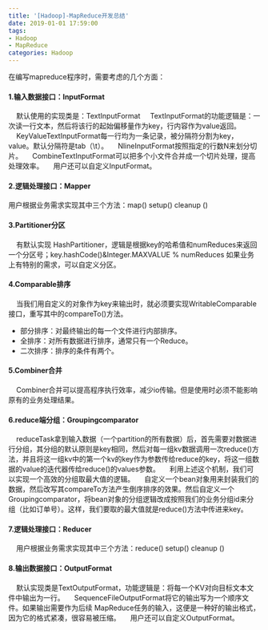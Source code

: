 ```yaml
---
title: '[Hadoop]-MapReduce开发总结'
date: 2019-01-01 17:59:00
tags: 
- Hadoop
- MapReduce
categories: Hadoop
---
```

在编写mapreduce程序时，需要考虑的几个方面：
#### 1.输入数据接口：InputFormat 
&nbsp;&nbsp;&nbsp;&nbsp;默认使用的实现类是：TextInputFormat 
&nbsp;&nbsp;&nbsp;&nbsp;TextInputFormat的功能逻辑是：一次读一行文本，然后将该行的起始偏移量作为key，行内容作为value返回。
&nbsp;&nbsp;&nbsp;&nbsp;KeyValueTextInputFormat每一行均为一条记录，被分隔符分割为key，value。默认分隔符是tab（\t）。
&nbsp;&nbsp;&nbsp;&nbsp;NlineInputFormat按照指定的行数N来划分切片。
&nbsp;&nbsp;&nbsp;&nbsp;CombineTextInputFormat可以把多个小文件合并成一个切片处理，提高处理效率。
&nbsp;&nbsp;&nbsp;&nbsp;用户还可以自定义InputFormat。

#### 2.逻辑处理接口：Mapper  
   用户根据业务需求实现其中三个方法：map()   setup()   cleanup () 

#### 3.Partitioner分区
&nbsp;&nbsp;&nbsp;&nbsp;有默认实现 HashPartitioner，逻辑是根据key的哈希值和numReduces来返回一个分区号；key.hashCode()&Integer.MAXVALUE % numReduces
	如果业务上有特别的需求，可以自定义分区。

#### 4.Comparable排序
&nbsp;&nbsp;&nbsp;&nbsp;当我们用自定义的对象作为key来输出时，就必须要实现WritableComparable接口，重写其中的compareTo()方法。
* 部分排序：对最终输出的每一个文件进行内部排序。
* 全排序：对所有数据进行排序，通常只有一个Reduce。
* 二次排序：排序的条件有两个。

#### 5.Combiner合并
&nbsp;&nbsp;&nbsp;&nbsp;Combiner合并可以提高程序执行效率，减少io传输。但是使用时必须不能影响原有的业务处理结果。

#### 6.reduce端分组：Groupingcomparator
&nbsp;&nbsp;&nbsp;&nbsp;reduceTask拿到输入数据（一个partition的所有数据）后，首先需要对数据进行分组，其分组的默认原则是key相同，然后对每一组kv数据调用一次reduce()方法，并且将这一组kv中的第一个kv的key作为参数传给reduce的key，将这一组数据的value的迭代器传给reduce()的values参数。
&nbsp;&nbsp;&nbsp;&nbsp;利用上述这个机制，我们可以实现一个高效的分组取最大值的逻辑。
&nbsp;&nbsp;&nbsp;&nbsp;自定义一个bean对象用来封装我们的数据，然后改写其compareTo方法产生倒序排序的效果。然后自定义一个Groupingcomparator，将bean对象的分组逻辑改成按照我们的业务分组id来分组（比如订单号）。这样，我们要取的最大值就是reduce()方法中传进来key。

#### 7.逻辑处理接口：Reducer
&nbsp;&nbsp;&nbsp;&nbsp;用户根据业务需求实现其中三个方法：reduce()   setup()   cleanup () 
#### 8.输出数据接口：OutputFormat
&nbsp;&nbsp;&nbsp;&nbsp;默认实现类是TextOutputFormat，功能逻辑是：将每一个KV对向目标文本文件中输出为一行。
&nbsp;&nbsp;&nbsp;&nbsp;SequenceFileOutputFormat将它的输出写为一个顺序文件。如果输出需要作为后续 MapReduce任务的输入，这便是一种好的输出格式，因为它的格式紧凑，很容易被压缩。
&nbsp;&nbsp;&nbsp;&nbsp;用户还可以自定义OutputFormat。